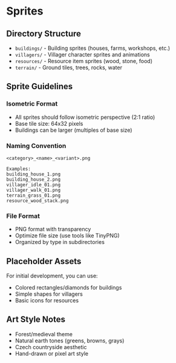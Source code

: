 # Sprites

## Directory Structure

- `buildings/` - Building sprites (houses, farms, workshops, etc.)
- `villagers/` - Villager character sprites and animations
- `resources/` - Resource item sprites (wood, stone, food)
- `terrain/` - Ground tiles, trees, rocks, water

## Sprite Guidelines

### Isometric Format
- All sprites should follow isometric perspective (2:1 ratio)
- Base tile size: 64x32 pixels
- Buildings can be larger (multiples of base size)

### Naming Convention
```
<category>_<name>_<variant>.png

Examples:
building_house_1.png
building_house_2.png
villager_idle_01.png
villager_walk_01.png
terrain_grass_01.png
resource_wood_stack.png
```

### File Format
- PNG format with transparency
- Optimize file size (use tools like TinyPNG)
- Organized by type in subdirectories

## Placeholder Assets

For initial development, you can use:
- Colored rectangles/diamonds for buildings
- Simple shapes for villagers
- Basic icons for resources

## Art Style Notes
- Forest/medieval theme
- Natural earth tones (greens, browns, grays)
- Czech countryside aesthetic
- Hand-drawn or pixel art style
